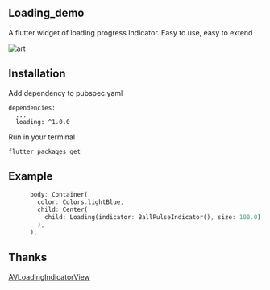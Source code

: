 ## Loading_demo

A flutter widget of loading progress Indicator. Easy to use, easy to extend

![art](http://media.xindapei.cn/2019-03-28%2017.09.10.gif)

## Installation

Add dependency to pubspec.yaml

```
dependencies:
  ...
  loading: ^1.0.0
```
Run in your terminal

```
flutter packages get
```



## Example

``` Dart
      body: Container(
        color: Colors.lightBlue,
        child: Center(
          child: Loading(indicator: BallPulseIndicator(), size: 100.0),
        ),
      ),
```

## Thanks

[AVLoadingIndicatorView](https://github.com/81813780/AVLoadingIndicatorView)
